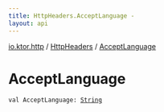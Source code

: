 ```yaml
---
title: HttpHeaders.AcceptLanguage - 
layout: api
---
```


<div class='api-docs-breadcrumbs'><a href="../index.html">io.ktor.http</a> / <a href="index.html">HttpHeaders</a> / <a href="./-accept-language.html">AcceptLanguage</a></div>

# AcceptLanguage

<div class="signature"><code><span class="keyword">val </span><span class="identifier">AcceptLanguage</span><span class="symbol">: </span><a href="https://kotlinlang.org/api/latest/jvm/stdlib/kotlin/-string/index.html"><span class="identifier">String</span></a></code></div>
